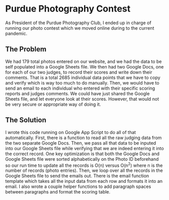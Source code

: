 # Purdue Photography Contest
As President of the Purdue Photography Club, I ended up in charge of running our photo contest which we moved online during to the current pandemic. 

## The Problem
We had 179 total photos entered on our website, and we had the data to be self populated into a Google Sheets file. We then had two Google Docs, one for each of our two judges, to record their scores and write down their comments. That is a total 2685 individual data points that we have to copy and verify which is way too much to do manually. Then, we would have to send an email to each individual who entered with their specific scoring reports and judges comments. We could have just shared the Google Sheets file, and let everyone look at their scores. However, that would not be very secure or appropriate way of doing it.

## The Solution
I wrote this code running on Google App Script to do all of that automatically. First, there is a function to read all the raw judging data from the two separate Google Docs. Then, we pass all that data to be inputed into our Google Sheets file while verifying that we are indeed entering it into the correct record. One key optimization is that both the Google Docs and Google Sheets file were sorted alphabetically on the Photo ID beforehand so our run time to update all the records is O(n) versus O(n<sup>2</sup>) where n is the number of records (photo entries). Then, we loop over all the records in the Google Sheets file to send the emails out. There is the email function template which takes all the input data from each row and formats it into an email. I also wrote a couple helper functions to add paragraph spaces between paragraphs and format the scoring table.
